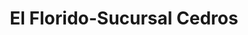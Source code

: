 ---
title: "El Florido-Sucursal Cedros"
url: /tijuana/el-florido-sucursal-cedros/
shop: comodidad
---